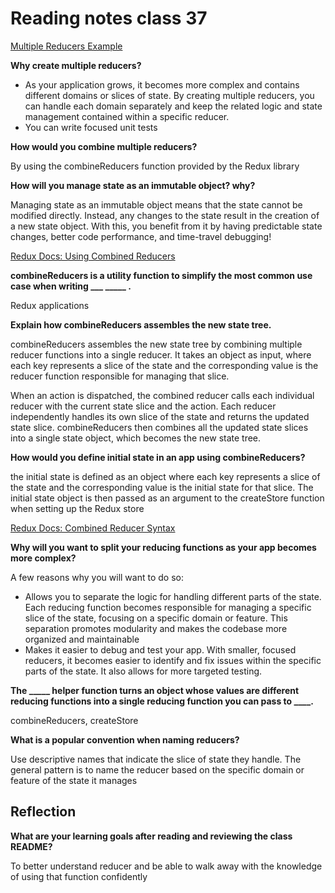 # Reading notes class 37

[Multiple Reducers Example](https://www.youtube.com/watch?v=gBER4Or86hE)

**Why create multiple reducers?**

- As your application grows, it becomes more complex and contains different domains or slices of state. By creating multiple reducers, you can handle each domain separately and keep the related logic and state management contained within a specific reducer.
- You can write focused unit tests

**How would you combine multiple reducers?**

By using the combineReducers function provided by the Redux library

**How will you manage state as an immutable object? why?**

Managing state as an immutable object means that the state cannot be modified directly. Instead, any changes to the state result in the creation of a new state object. With this, you benefit from it by having predictable state changes, better code performance, and time-travel debugging!

[Redux Docs: Using Combined Reducers](https://redux.js.org/usage/structuring-reducers/using-combinereducers/)

**combineReducers is a utility function to simplify the most common use case when writing ___ _____ .**

Redux applications

**Explain how combineReducers assembles the new state tree.**

combineReducers assembles the new state tree by combining multiple reducer functions into a single reducer. It takes an object as input, where each key represents a slice of the state and the corresponding value is the reducer function responsible for managing that slice.

When an action is dispatched, the combined reducer calls each individual reducer with the current state slice and the action. Each reducer independently handles its own slice of the state and returns the updated state slice. combineReducers then combines all the updated state slices into a single state object, which becomes the new state tree.

**How would you define initial state in an app using combineReducers?**

the initial state is defined as an object where each key represents a slice of the state and the corresponding value is the initial state for that slice. The initial state object is then passed as an argument to the createStore function when setting up the Redux store

[Redux Docs: Combined Reducer Syntax](https://redux.js.org/api/combinereducers/)

**Why will you want to split your reducing functions as your app becomes more complex?**

A few reasons why you will want to do so:

- Allows you to separate the logic for handling different parts of the state. Each reducing function becomes responsible for managing a specific slice of the state, focusing on a specific domain or feature. This separation promotes modularity and makes the codebase more organized and maintainable
- Makes it easier to debug and test your app. With smaller, focused reducers, it becomes easier to identify and fix issues within the specific parts of the state. It also allows for more targeted testing.

**The _____ helper function turns an object whose values are different reducing functions into a single reducing function you can pass to ____.**

combineReducers, createStore

**What is a popular convention when naming reducers?**

Use descriptive names that indicate the slice of state they handle. The general pattern is to name the reducer based on the specific domain or feature of the state it manages

## Reflection

**What are your learning goals after reading and reviewing the class README?**

To better understand reducer and be able to walk away with the knowledge of using that function confidently
